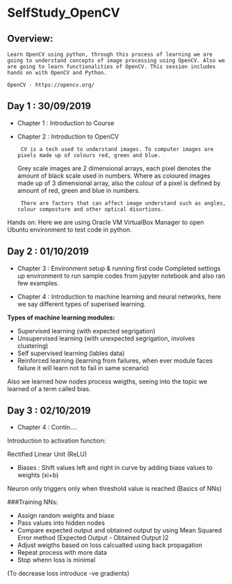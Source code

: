 # **SelfStudy_OpenCV**

## **Overview:**
    Learn OpenCV using python, through this process of learning we are going to understand concepts of image processing using OpenCV. Also we are going to learn functionalities of OpenCV. This session includes hands on with OpenCV and Python.
    
    OpenCV - https://opencv.org/

## **Day 1 : 30/09/2019**
 - Chapter 1 : Introduction to Course
 
 - Chapter 2 : Introduction to OpenCV
        
        CV is a tech used to understand images. To computer images are pixels made up of colours red, green and blue.
    Grey scale images are 2 dimensional arrays, each pixel denotes the amount of black scale used in numbers. Where as coloured images made up of 3 dimensional array, also the colour of a pixel is defined by amount of red, green and blue in numbers.
    
        There are factors that can affect image understand such as angles, colour composture and other optical disortions.
  
  Hands on:
    Here we are using Oracle VM VirtualBox Manager to open Ubuntu environment to test code in python.


## **Day 2 : 01/10/2019**
 - Chapter 3 : Environment setup & running first code
        Completed settings up environment to run sample codes from jupyter notebook and also ran few examples.

 - Chapter 4 : Introduction to machine learning and neural networks, here we say different types of superised learning.

 **Types of machine learning modules:**
   - Supervised learning (with expected segrigation)
   - Unsupervised learning (with unexpected segrigation, involves clustering)
   - Self supervised learning (lables data)
   - Reinforced learning (learning from failures, when ever module faces failure it will learn not to fail in same scenario)

Also we learned how nodes process weigths, seeing into the topic we learned of a term called bias.

## **Day 3 : 02/10/2019**

 - Chapter 4 : Contin....  
 
 Introduction to activation function:
 
 Rectified Linear Unit (ReLU)
  - Biases : Shift values left and right in curve by adding biase values to weights (xi+b)
  
  Neuron only triggers only when threshold value is reached (Basics of NNs)
  
  ###Training NNs:
  
  - Assign random weights and biase
  - Pass values into hidden nodes
  - Compare expected output and obtained output by using Mean Squared Error method (Expected Output - Obtained Output )2
  - Adjust weigths based on loss calcualted using back propagation
  - Repeat process with more data
  - Stop whenn loss is minimal
  
  (To decrease loss introduce -ve gradients)
   